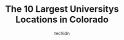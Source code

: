 ---
layout: ampstory
image: https://i0.wp.com/paketmu.com/wp-content/uploads/2023/06/university-of-the-rockies-0-in-colorado-1686368081.jpeg?resize=640,853
author: techidn
featured: false
description: Explore the diverse University scene in Colorado, home to an incredible selection of 10 establishments catering to every taste. Whether youre in search of iconic favorites or undiscovered t
title: The 10 Largest Universitys Locations in Colorado
cover:
   title: The 10 Largest Universitys Locations in Colorado
   subtitle: RICKPATE
   background: https://paketmu.com/wp-content/uploads/2023/06/university-of-the-rockies-0-in-colorado-1686368081.jpeg

pages: 
 - layout: thirds
   top: <h1>#1 University of Colorado Boulder</h1>
   bottom: "<p>Our son is a student at CU Boulder and we couldnt be more happy with his decision to be a buff.   A fantastic academic institution with a diverse student population and </p>"
   background: https://paketmu.com/wp-content/uploads/2023/06/university-of-the-rockies-1-in-colorado-1686368082.jpeg
   backgroundblur: true
 - layout: thirds
   top: <h1>#2 University of Denver</h1>
   bottom: "<p>Great school, I enjoyed my time of study there. Majority of my time spent there was in library to study. Classrooms are clean, teachers are great, nice outdoors, beautifu</p>"
   background: https://paketmu.com/wp-content/uploads/2023/06/university-of-the-rockies-2-in-colorado-1686368083.jpeg
   cta:
      link: https://paketmu.com/the-10-largest-universitys-locations-in-colorado/
      text: The 10 Largest Universitys Locations in Colorado
 - layout: thirds
   top: <h1>#3 Colorado State University</h1>
   bottom: "<p>I graduated in Food Science at Colorado State in 2011.  The education in the classroom and in life that I received while I attended university was life changing.  I met s</p>"
   background: https://paketmu.com/wp-content/uploads/2023/06/university-of-the-rockies-3-in-colorado-1686368084.jpeg
   cta:
      link: https://paketmu.com/the-10-largest-universitys-locations-in-colorado/
      text: The 10 Largest Universitys Locations in Colorado
 - layout: thirds
   top: <h1>#4 Colorado Technical University</h1>
   bottom: "<p>1575 Garden of the Gods Rd Suite 100, Colorado Springs, CO 80907, United States</p>"
   background: https://images.unsplash.com/photo-1489694553447-4c9339da310d?ixlib=rb-4.0.3&ixid=MnwxMjA3fDB8MHxwaG90by1wYWdlfHx8fGVufDB8fHx8&auto=format&fit=crop&w=640&h=853&q=80
   cta:
      link: https://paketmu.com/the-10-largest-universitys-locations-in-colorado/
      text: The 10 Largest Universitys Locations in Colorado
 - layout: thirds
   top: <h1>#5 University of Colorado Denver</h1>
   bottom: "<p>1201 Larimer St, Denver, CO 80204, United States</p>"
   background: https://images.unsplash.com/photo-1536745287225-21d689278fd1?ixlib=rb-4.0.3&ixid=MnwxMjA3fDB8MHxwaG90by1wYWdlfHx8fGVufDB8fHx8&auto=format&fit=crop&w=640&h=853&q=80
   cta:
      link: https://paketmu.com/the-10-largest-universitys-locations-in-colorado/
      text: The 10 Largest Universitys Locations in Colorado
 - layout: thirds
   top: <h1>#6 Colorado Christian University</h1>
   bottom: "<p>8787 W Alameda Ave, Lakewood, CO 80226, United States</p>"
   background: https://images.unsplash.com/photo-1489648022186-8f49310909a0?ixlib=rb-4.0.3&ixid=MnwxMjA3fDB8MHxwaG90by1wYWdlfHx8fGVufDB8fHx8&auto=format&fit=crop&w=640&h=853&q=80
   cta:
      link: https://paketmu.com/the-10-largest-universitys-locations-in-colorado/
      text: The 10 Largest Universitys Locations in Colorado
 - layout: thirds
   top: <h1>#7 Colorado College</h1>
   bottom: "<p>14 E Cache La Poudre St, Colorado Springs, CO 80903, United States</p>"
   background: https://images.unsplash.com/photo-1632260260864-caf7fde5ec36?ixlib=rb-4.0.3&ixid=MnwxMjA3fDB8MHxwaG90by1wYWdlfHx8fGVufDB8fHx8&auto=format&fit=crop&w=640&h=853&q=80
   cta:
      link: https://paketmu.com/the-10-largest-universitys-locations-in-colorado/
      text: The 10 Largest Universitys Locations in Colorado
 - layout: thirds
   middle: Continue reading...
   background: https://images.unsplash.com/photo-1541356665065-22676f35dd40?ixlib=rb-4.0.3&ixid=MnwxMjA3fDB8MHxwaG90by1wYWdlfHx8fGVufDB8fHx8&auto=format&fit=crop&w=640&h=853&q=80
   cta:
      link: https://paketmu.com/the-10-largest-universitys-locations-in-colorado/
      text: The 10 Largest Universitys Locations in Colorado
      
---